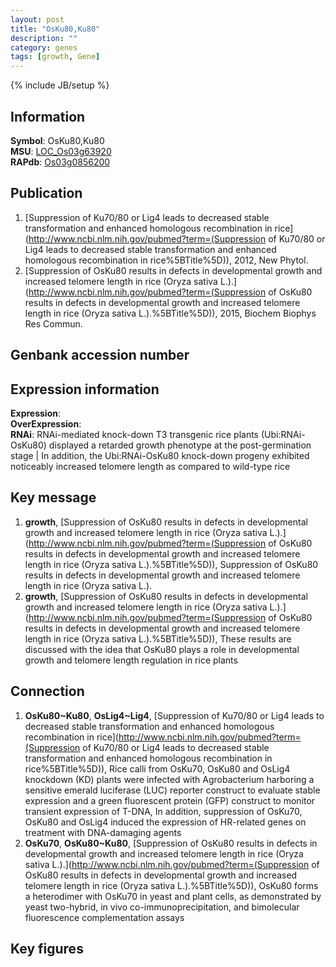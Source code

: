 ```yaml
---
layout: post
title: "OsKu80,Ku80"
description: ""
category: genes
tags: [growth, Gene]
---
```

{% include JB/setup %}

## Information
__Symbol__: OsKu80,Ku80  
__MSU__: [LOC_Os03g63920](http://rice.plantbiology.msu.edu/cgi-bin/ORF_infopage.cgi?orf=LOC_Os03g63920)  
__RAPdb__: [Os03g0856200](http://rapdb.dna.affrc.go.jp/viewer/gbrowse_details/irgsp1?name=Os03g0856200)  

## Publication
1. [Suppression of Ku70/80 or Lig4 leads to decreased stable transformation and enhanced homologous recombination in rice](http://www.ncbi.nlm.nih.gov/pubmed?term=(Suppression of Ku70/80 or Lig4 leads to decreased stable transformation and enhanced homologous recombination in rice%5BTitle%5D)), 2012, New Phytol.
2. [Suppression of OsKu80 results in defects in developmental growth and increased telomere length in rice (Oryza sativa L.).](http://www.ncbi.nlm.nih.gov/pubmed?term=(Suppression of OsKu80 results in defects in developmental growth and increased telomere length in rice (Oryza sativa L.).%5BTitle%5D)), 2015, Biochem Biophys Res Commun.

## Genbank accession number

## Expression information
__Expression__:  
__OverExpression__:  
__RNAi__: RNAi-mediated knock-down T3 transgenic rice plants (Ubi:RNAi-OsKu80) displayed a retarded growth phenotype at the post-germination stage |  In addition, the Ubi:RNAi-OsKu80 knock-down progeny exhibited noticeably increased telomere length as compared to wild-type rice  

## Key message
1. __growth__, [Suppression of OsKu80 results in defects in developmental growth and increased telomere length in rice (Oryza sativa L.).](http://www.ncbi.nlm.nih.gov/pubmed?term=(Suppression of OsKu80 results in defects in developmental growth and increased telomere length in rice (Oryza sativa L.).%5BTitle%5D)), Suppression of OsKu80 results in defects in developmental growth and increased telomere length in rice (Oryza sativa L.).
2. __growth__, [Suppression of OsKu80 results in defects in developmental growth and increased telomere length in rice (Oryza sativa L.).](http://www.ncbi.nlm.nih.gov/pubmed?term=(Suppression of OsKu80 results in defects in developmental growth and increased telomere length in rice (Oryza sativa L.).%5BTitle%5D)),  These results are discussed with the idea that OsKu80 plays a role in developmental growth and telomere length regulation in rice plants

## Connection
1. __OsKu80~Ku80__, __OsLig4~Lig4__, [Suppression of Ku70/80 or Lig4 leads to decreased stable transformation and enhanced homologous recombination in rice](http://www.ncbi.nlm.nih.gov/pubmed?term=(Suppression of Ku70/80 or Lig4 leads to decreased stable transformation and enhanced homologous recombination in rice%5BTitle%5D)),  Rice calli from OsKu70, OsKu80 and OsLig4 knockdown (KD) plants were infected with Agrobacterium harboring a sensitive emerald luciferase (LUC) reporter construct to evaluate stable expression and a green fluorescent protein (GFP) construct to monitor transient expression of T-DNA, In addition, suppression of OsKu70, OsKu80 and OsLig4 induced the expression of HR-related genes on treatment with DNA-damaging agents
2. __OsKu70__, __OsKu80~Ku80__, [Suppression of OsKu80 results in defects in developmental growth and increased telomere length in rice (Oryza sativa L.).](http://www.ncbi.nlm.nih.gov/pubmed?term=(Suppression of OsKu80 results in defects in developmental growth and increased telomere length in rice (Oryza sativa L.).%5BTitle%5D)),  OsKu80 forms a heterodimer with OsKu70 in yeast and plant cells, as demonstrated by yeast two-hybrid, in vivo co-immunoprecipitation, and bimolecular fluorescence complementation assays

## Key figures


